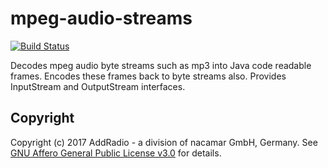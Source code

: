 # mpeg-audio-streams
[![Build Status](https://travis-ci.org/addradio/mpeg-audio-streams.svg?branch=master)](https://travis-ci.org/addradio/mpeg-audio-streams)

Decodes mpeg audio byte streams such as mp3 into Java code readable frames. 
Encodes these frames back to byte streams also. Provides InputStream and OutputStream interfaces.

## Copyright
Copyright (c) 2017 AddRadio - a division of nacamar GmbH, Germany. See [GNU Affero General Public License v3.0](LICENSE) for details.
